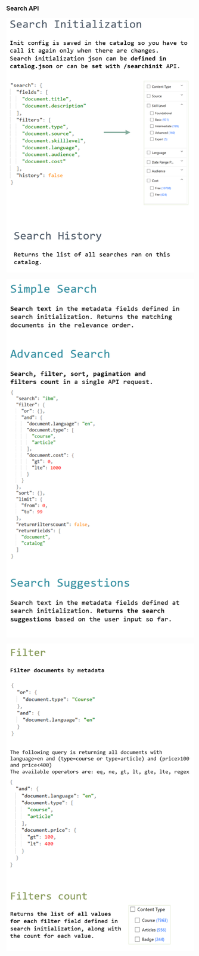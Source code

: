 ### Search API

![Search API](_attachments/search10.png)


![Search API](_attachments/search11.png)


![Search API](_attachments/search12.png)
